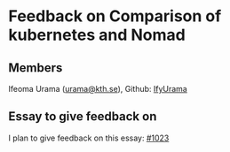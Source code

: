 # Feedback on Comparison of kubernetes and Nomad #

## Members ##
Ifeoma Urama (urama@kth.se), Github: [IfyUrama](https://github.com/IfyUrama)


## Essay to give feedback on ##

I plan to give feedback on this essay: [#1023](https://github.com/KTH/devops-course/pull/1023)

